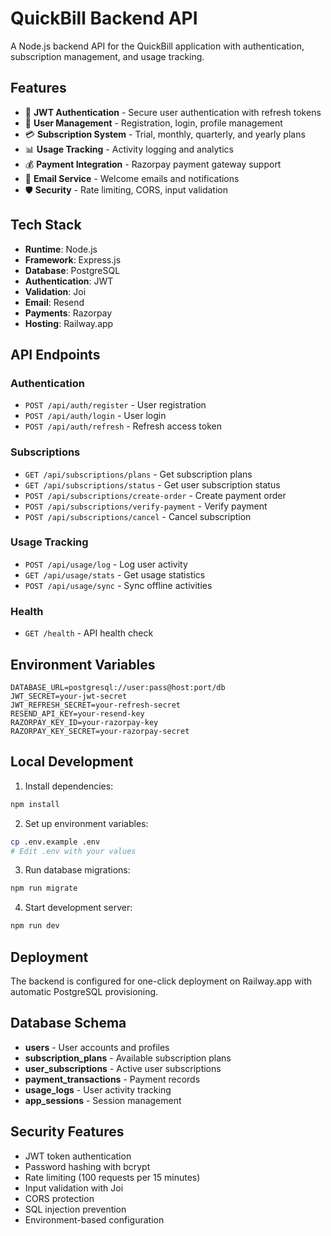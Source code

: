# QuickBill Backend API

A Node.js backend API for the QuickBill application with authentication, subscription management, and usage tracking.

## Features

- 🔐 **JWT Authentication** - Secure user authentication with refresh tokens
- 👤 **User Management** - Registration, login, profile management
- 💳 **Subscription System** - Trial, monthly, quarterly, and yearly plans
- 📊 **Usage Tracking** - Activity logging and analytics
- 💰 **Payment Integration** - Razorpay payment gateway support
- 📧 **Email Service** - Welcome emails and notifications
- 🛡️ **Security** - Rate limiting, CORS, input validation

## Tech Stack

- **Runtime**: Node.js
- **Framework**: Express.js
- **Database**: PostgreSQL
- **Authentication**: JWT
- **Validation**: Joi
- **Email**: Resend
- **Payments**: Razorpay
- **Hosting**: Railway.app

## API Endpoints

### Authentication
- `POST /api/auth/register` - User registration
- `POST /api/auth/login` - User login
- `POST /api/auth/refresh` - Refresh access token

### Subscriptions
- `GET /api/subscriptions/plans` - Get subscription plans
- `GET /api/subscriptions/status` - Get user subscription status
- `POST /api/subscriptions/create-order` - Create payment order
- `POST /api/subscriptions/verify-payment` - Verify payment
- `POST /api/subscriptions/cancel` - Cancel subscription

### Usage Tracking
- `POST /api/usage/log` - Log user activity
- `GET /api/usage/stats` - Get usage statistics
- `POST /api/usage/sync` - Sync offline activities

### Health
- `GET /health` - API health check

## Environment Variables

```env
DATABASE_URL=postgresql://user:pass@host:port/db
JWT_SECRET=your-jwt-secret
JWT_REFRESH_SECRET=your-refresh-secret
RESEND_API_KEY=your-resend-key
RAZORPAY_KEY_ID=your-razorpay-key
RAZORPAY_KEY_SECRET=your-razorpay-secret
```

## Local Development

1. Install dependencies:
```bash
npm install
```

2. Set up environment variables:
```bash
cp .env.example .env
# Edit .env with your values
```

3. Run database migrations:
```bash
npm run migrate
```

4. Start development server:
```bash
npm run dev
```

## Deployment

The backend is configured for one-click deployment on Railway.app with automatic PostgreSQL provisioning.

## Database Schema

- **users** - User accounts and profiles
- **subscription_plans** - Available subscription plans
- **user_subscriptions** - Active user subscriptions
- **payment_transactions** - Payment records
- **usage_logs** - User activity tracking
- **app_sessions** - Session management

## Security Features

- JWT token authentication
- Password hashing with bcrypt
- Rate limiting (100 requests per 15 minutes)
- Input validation with Joi
- CORS protection
- SQL injection prevention
- Environment-based configuration
